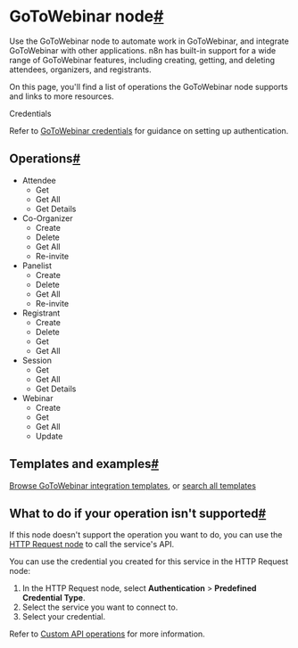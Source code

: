 [](https://github.com/n8n-io/n8n-docs/edit/main/docs/integrations/builtin/app-nodes/n8n-nodes-base.gotowebinar.md "Edit this page")

# GoToWebinar node[#](#gotowebinar-node "Permanent link")

Use the GoToWebinar node to automate work in GoToWebinar, and integrate GoToWebinar with other applications. n8n has built-in support for a wide range of GoToWebinar features, including creating, getting, and deleting attendees, organizers, and registrants.

On this page, you'll find a list of operations the GoToWebinar node supports and links to more resources.

Credentials

Refer to [GoToWebinar credentials](../../credentials/gotowebinar/) for guidance on setting up authentication.

## Operations[#](#operations "Permanent link")

*   Attendee
    *   Get
    *   Get All
    *   Get Details
*   Co-Organizer
    *   Create
    *   Delete
    *   Get All
    *   Re-invite
*   Panelist
    *   Create
    *   Delete
    *   Get All
    *   Re-invite
*   Registrant
    *   Create
    *   Delete
    *   Get
    *   Get All
*   Session
    *   Get
    *   Get All
    *   Get Details
*   Webinar
    *   Create
    *   Get
    *   Get All
    *   Update

## Templates and examples[#](#templates-and-examples "Permanent link")

[Browse GoToWebinar integration templates](https://n8n.io/integrations/gotowebinar/), or [search all templates](https://n8n.io/workflows/)

## What to do if your operation isn't supported[#](#what-to-do-if-your-operation-isnt-supported "Permanent link")

If this node doesn't support the operation you want to do, you can use the [HTTP Request node](../../core-nodes/n8n-nodes-base.httprequest/) to call the service's API.

You can use the credential you created for this service in the HTTP Request node:

1.  In the HTTP Request node, select **Authentication** > **Predefined Credential Type**.
2.  Select the service you want to connect to.
3.  Select your credential.

Refer to [Custom API operations](../../../custom-operations/) for more information.